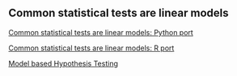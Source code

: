 ## Common statistical tests are linear models
[Common statistical tests are linear models: Python port](https://www.georgeho.org/tests-as-linear/)

[Common statistical tests are linear models: R port](https://lindeloev.github.io/tests-as-linear/)

[Model based Hypothesis Testing](https://github.com/adrianolszewski/model-based-testing-hypotheses/blob/main/README.md)
